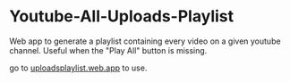 # Youtube-All-Uploads-Playlist
Web app to generate a playlist containing every video on a given youtube channel. Useful when the "Play All" button is missing.

go to [uploadsplaylist.web.app](https://uploadsplaylist.web.app) to use.
